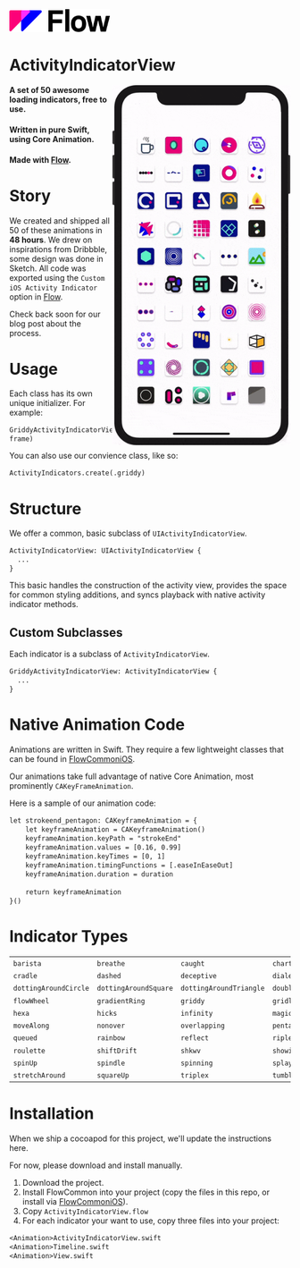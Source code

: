 <img src="https://github.com/createwithflow/ActivityIndicatorView/blob/main/Assets/flow-logo%402x.png" width="180" />

# ActivityIndicatorView
<img align="right" src="https://github.com/createwithflow/ActivityIndicatorView/blob/main/Assets/demo.gif" width="320" />

#### A set of 50 awesome loading indicators, free to use.<br />
#### Written in pure Swift, using Core Animation.<br />
#### Made with [Flow](https://createwithflow.com/?utm_source=github&utm_medium=activityindicatorview).<br />

# Story
We created and shipped all 50 of these animations in **48 hours**. We drew on inspirations from Dribbble, some design was done in Sketch. All code was exported using the `Custom iOS Activity Indicator` option in [Flow](https://createwithflow.com/?utm_source=github&utm_medium=activityindicatorview).

Check back soon for our blog post about the process.

# Usage
Each class has its own unique initializer. For example:

```
GriddyActivityIndicatorView(frame: frame)
```

You can also use our convience class, like so:

```
ActivityIndicators.create(.griddy)
```

# Structure
We offer a common, basic subclass of `UIActivityIndicatorView`.

```
ActivityIndicatorView: UIActivityIndicatorView {
  ...
}
```

This basic handles the construction of the activity view, provides the space for common styling additions, and syncs playback with native activity indicator methods.

## Custom Subclasses
Each indicator is a subclass of `ActivityIndicatorView`.

```
GriddyActivityIndicatorView: ActivityIndicatorView {
  ...
}
```

# Native Animation Code
Animations are written in Swift. They require a few lightweight classes that can be found in [FlowCommoniOS](https://github.com/createwithflow/FlowCommoniOS).

Our animations take full advantage of native Core Animation, most prominently `CAKeyFrameAnimation`.

Here is a sample of our animation code:

```
let strokeend_pentagon: CAKeyframeAnimation = {
    let keyframeAnimation = CAKeyframeAnimation()
    keyframeAnimation.keyPath = "strokeEnd"
    keyframeAnimation.values = [0.16, 0.99]
    keyframeAnimation.keyTimes = [0, 1] 
    keyframeAnimation.timingFunctions = [.easeInEaseOut]
    keyframeAnimation.duration = duration
    
    return keyframeAnimation
}()
```

# Indicator Types

| | | | | |
|---|---|---|---|---|
| `barista` | `breathe` | `caught` | `charting` | `compass` |
| `cradle` | `dashed` | `deceptive` | `dialed` | `differences` |
| `dottingAroundCircle` | `dottingAroundSquare` | `dottingAroundTriangle` | `doubleTime` | `fire` |
| `flowWheel` | `gradientRing` | `griddy` | `gridlock` | `hal` |
| `hexa` | `hicks` | `infinity` | `magician` | `mountains` |
| `moveAlong` | `nonover` | `overlapping` | `penta` | `quarbit` |
| `queued` | `rainbow` | `reflect` | `ripley` | `ringItIn` |
| `roulette` | `shiftDrift` | `shkwv` | `showingUp` | `skeu` |
| `spinUp` | `spindle` | `spinning` | `splayed` | `standby` |
| `stretchAround` | `squareUp` | `triplex` | `tumble` | `xact` |

# Installation
When we ship a cocoapod for this project, we'll update the instructions here.

For now, please download and install manually. 

1. Download the project.
2. Install FlowCommon into your project (copy the files in this repo, or install via [FlowCommoniOS](https://github.com/createwithflow/FlowCommoniOS)).
3. Copy `ActivityIndicatorView.flow`
4. For each indicator your want to use, copy three files into your project:

```
<Animation>ActivityIndicatorView.swift
<Animation>Timeline.swift
<Animation>View.swift
```
